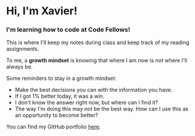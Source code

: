 # Hi, I'm Xavier!

### I'm learning how to code at Code Fellows!

This is where I'll keep my notes during class and keep track of my reading assignments.

To me, a **growth mindset** is knowing that where I am now is *not* where I'll always be. 

Some reminders to stay in a growth mindset:

  - Make the best decisions you can with the information you have.
  - If I got 1% better today, it was a win.
  - I don't know the answer right now, but where can I find it?
  - The way I'm doing this may not be the best way. How can I use this as an opportunity to become better?

You can find my GitHub portfolio [here](https://github.com/xhillman).

